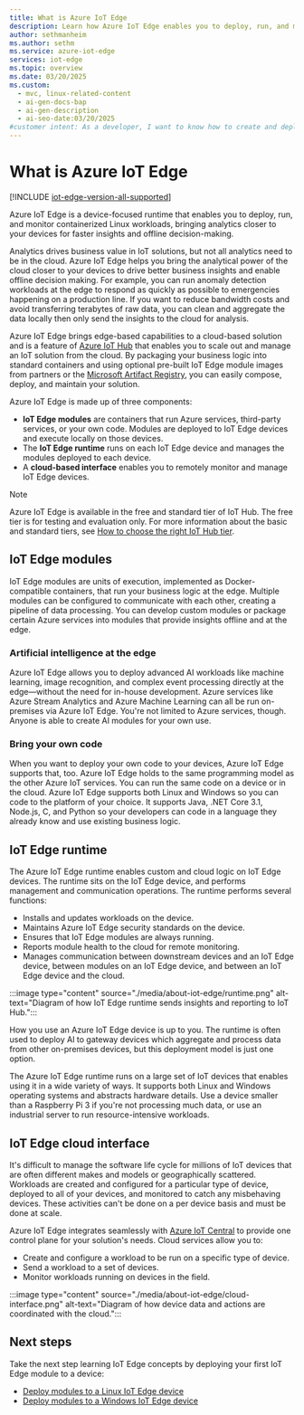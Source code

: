 ```yaml
---
title: What is Azure IoT Edge
description: Learn how Azure IoT Edge enables you to deploy, run, and monitor containerized Linux workloads at the edge for better business insights and offline decision-making.
author: sethmanheim
ms.author: sethm
ms.service: azure-iot-edge
services: iot-edge
ms.topic: overview
ms.date: 03/20/2025
ms.custom:
  - mvc, linux-related-content
  - ai-gen-docs-bap
  - ai-gen-description
  - ai-seo-date:03/20/2025
#customer intent: As a developer, I want to know how to create and deploy custom IoT Edge modules so that I can run my business logic on edge devices.
---
```


# What is Azure IoT Edge

[!INCLUDE [iot-edge-version-all-supported](includes/iot-edge-version-all-supported.md)]

Azure IoT Edge is a device-focused runtime that enables you to deploy, run, and monitor containerized Linux workloads, bringing analytics closer to your devices for faster insights and offline decision-making.

Analytics drives business value in IoT solutions, but not all analytics need to be in the cloud. Azure IoT Edge helps you bring the analytical power of the cloud closer to your devices to drive better business insights and enable offline decision making. For example, you can run anomaly detection workloads at the edge to respond as quickly as possible to emergencies happening on a production line. If you want to reduce bandwidth costs and avoid transferring terabytes of raw data, you can clean and aggregate the data locally then only send the insights to the cloud for analysis.

Azure IoT Edge brings edge-based capabilities to a cloud-based solution and is a feature of [Azure IoT Hub](../iot-hub/iot-concepts-and-iot-hub.md) that enables you to scale out and manage an IoT solution from the cloud. By packaging your business logic into standard containers and using optional pre-built IoT Edge module images from partners or the [Microsoft Artifact Registry](https://mcr.microsoft.com/catalog?cat=IoT%20Edge%20Modules&alphaSort=asc&alphaSortKey=Name), you can easily compose, deploy, and maintain your solution.

Azure IoT Edge is made up of three components:

* **IoT Edge modules** are containers that run Azure services, third-party services, or your own code. Modules are deployed to IoT Edge devices and execute locally on those devices.
* The **IoT Edge runtime** runs on each IoT Edge device and manages the modules deployed to each device.
* A **cloud-based interface** enables you to remotely monitor and manage IoT Edge devices.

>[!NOTE]
>Azure IoT Edge is available in the free and standard tier of IoT Hub. The free tier is for testing and evaluation only. For more information about the basic and standard tiers, see [How to choose the right IoT Hub tier](../iot-hub/iot-hub-scaling.md).

## IoT Edge modules

IoT Edge modules are units of execution, implemented as Docker-compatible containers, that run your business logic at the edge. Multiple modules can be configured to communicate with each other, creating a pipeline of data processing. You can develop custom modules or package certain Azure services into modules that provide insights offline and at the edge.

### Artificial intelligence at the edge

Azure IoT Edge allows you to deploy advanced AI workloads like machine learning, image recognition, and complex event processing directly at the edge—without the need for in-house development. Azure services like Azure Stream Analytics and Azure Machine Learning can all be run on-premises via Azure IoT Edge. You're not limited to Azure services, though. Anyone is able to create AI modules for your own use.

### Bring your own code

When you want to deploy your own code to your devices, Azure IoT Edge supports that, too. Azure IoT Edge holds to the same programming model as the other Azure IoT services. You can run the same code on a device or in the cloud. Azure IoT Edge supports both Linux and Windows so you can code to the platform of your choice. It supports Java, .NET Core 3.1, Node.js, C, and Python so your developers can code in a language they already know and use existing business logic.

## IoT Edge runtime

The Azure IoT Edge runtime enables custom and cloud logic on IoT Edge devices. The runtime sits on the IoT Edge device, and performs management and communication operations. The runtime performs several functions:

* Installs and updates workloads on the device.
* Maintains Azure IoT Edge security standards on the device.
* Ensures that IoT Edge modules are always running.
* Reports module health to the cloud for remote monitoring.
* Manages communication between downstream devices and an IoT Edge device, between modules on an IoT Edge device, and between an IoT Edge device and the cloud.

:::image type="content" source="./media/about-iot-edge/runtime.png" alt-text="Diagram of how IoT Edge runtime sends insights and reporting to IoT Hub.":::

How you use an Azure IoT Edge device is up to you. The runtime is often used to deploy AI to gateway devices which aggregate and process data from other on-premises devices, but this deployment model is just one option.

The Azure IoT Edge runtime runs on a large set of IoT devices that enables using it in a wide variety of ways. It supports both Linux and Windows operating systems and abstracts hardware details. Use a device smaller than a Raspberry Pi 3 if you're not processing much data, or use an industrial server to run resource-intensive workloads.

## IoT Edge cloud interface

It's difficult to manage the software life cycle for millions of IoT devices that are often different makes and models or geographically scattered. Workloads are created and configured for a particular type of device, deployed to all of your devices, and monitored to catch any misbehaving devices. These activities can't be done on a per device basis and must be done at scale.

Azure IoT Edge integrates seamlessly with [Azure IoT Central](../iot-central/index.yml) to provide one control plane for your solution's needs. Cloud services allow you to:

* Create and configure a workload to be run on a specific type of device.
* Send a workload to a set of devices.
* Monitor workloads running on devices in the field.

:::image type="content" source="./media/about-iot-edge/cloud-interface.png" alt-text="Diagram of how device data and actions are coordinated with the cloud.":::

## Next steps

Take the next step learning IoT Edge concepts by deploying your first IoT Edge module to a device:

* [Deploy modules to a Linux IoT Edge device](quickstart-linux.md)
* [Deploy modules to a Windows IoT Edge device](quickstart.md)
